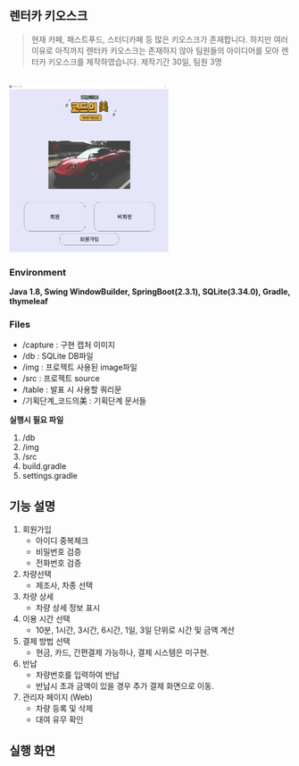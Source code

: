 ## 렌터카 키오스크
> 현재 카페, 패스트푸드, 스터디카페 등 많은 키오스크가 존재합니다.
> 하지만 여러 이유로 아직까지 렌터카 키오스크는 존재하지 않아 팀원들의 아이디어를 모아 렌터카 키오스크를 제작하였습니다.
> 제작기간 30일, 팀원 3명

<br/><img src="./capture/main.png" height="300px" alt="Main"></img>


### Environment
**Java 1.8, Swing WindowBuilder, SpringBoot(2.3.1), SQLite(3.34.0), Gradle, thymeleaf**


### Files
* /capture : 구현 캡처 이미지
* /db : SQLite DB파일
* /img : 프로젝트 사용된 image파일
* /src : 프로젝트 source
* /table : 발표 시 사용할 쿼리문
* /기획단계_코드의美 : 기획단계 문서들


**실행시 필요 파일**
1. /db
2. /img
3. /src
4. build.gradle
5. settings.gradle


## 기능 설명
1. 회원가입
   * 아이디 중복체크
   * 비밀번호 검증
   * 전화번호 검증
2. 차량선택
   * 제조사, 차종 선택
3. 차량 상세
   * 차량 상세 정보 표시
4. 이용 시간 선택
   * 10분, 1시간, 3시간, 6시간, 1일, 3일 단위로 시간 및 금액 계산
5. 결제 방법 선택
   * 현금, 카드, 간편결제 가능하나, 결제 시스템은 미구현.
6. 반납
   * 차량번호를 입력하여 반납
   * 반납시 초과 금액이 있을 경우 추가 결제 화면으로 이동.
7. 관리자 페이지 (Web)
   * 차량 등록 및 삭제
   * 대여 유무 확인

## 실행 화면
